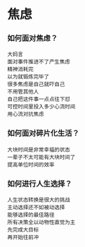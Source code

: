 # 焦虑

### 如何面对焦虑？

```
大妈言
面对事件推进不了产生焦虑
精神消耗完
以为就锻炼完毕了
很多焦虑是自己就吓自己
不用管其他人
自己把这件事一点点往下怼
可控时间里投入多少心流时间
用心流对抗焦虑
```

### 如何面对碎片化生活？

```
大块时间是非常幸福的状态
一辈子不太可能有大块时间了
提高单位时间的效率
```

### 如何进行人生选择？

```
人生状态转换是很大的挑战
主动选择还不如被动选择
能够选择的最佳路径
所有决策全以动物性直觉为主
先完成大目标
再开始往前冲
```